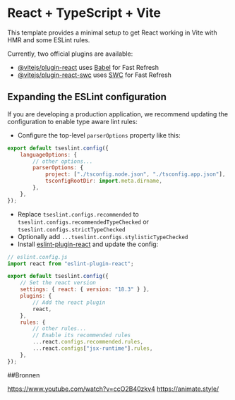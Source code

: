 # React + TypeScript + Vite

This template provides a minimal setup to get React working in Vite with HMR and some ESLint rules.

Currently, two official plugins are available:

- [@vitejs/plugin-react](https://github.com/vitejs/vite-plugin-react/blob/main/packages/plugin-react/README.md) uses [Babel](https://babeljs.io/) for Fast Refresh
- [@vitejs/plugin-react-swc](https://github.com/vitejs/vite-plugin-react-swc) uses [SWC](https://swc.rs/) for Fast Refresh

## Expanding the ESLint configuration

If you are developing a production application, we recommend updating the configuration to enable type aware lint rules:

- Configure the top-level `parserOptions` property like this:

```js
export default tseslint.config({
	languageOptions: {
		// other options...
		parserOptions: {
			project: ["./tsconfig.node.json", "./tsconfig.app.json"],
			tsconfigRootDir: import.meta.dirname,
		},
	},
});
```

- Replace `tseslint.configs.recommended` to `tseslint.configs.recommendedTypeChecked` or `tseslint.configs.strictTypeChecked`
- Optionally add `...tseslint.configs.stylisticTypeChecked`
- Install [eslint-plugin-react](https://github.com/jsx-eslint/eslint-plugin-react) and update the config:

```js
// eslint.config.js
import react from "eslint-plugin-react";

export default tseslint.config({
	// Set the react version
	settings: { react: { version: "18.3" } },
	plugins: {
		// Add the react plugin
		react,
	},
	rules: {
		// other rules...
		// Enable its recommended rules
		...react.configs.recommended.rules,
		...react.configs["jsx-runtime"].rules,
	},
});
```

##Bronnen

https://www.youtube.com/watch?v=ccO2B40zkv4
https://animate.style/
